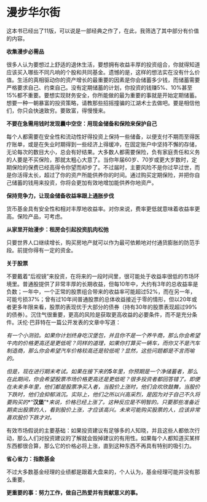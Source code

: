 # 漫步华尔街

这本书已经出了11版，可以说是一部经典之作了，在此，我筛选了其中部分有价值的内容。

**收集漫步必需品**

很多人认为要想过上舒适的退休生活，要想拥有收益丰厚的投资组合，你就得知道应该买入哪些不同凡响的个股和共同基金。遗憾的是，这样的想法实在没有什么价值。生活的真相驱动你的资产增长的最重要的因素是你会储蓄多少钱，而储蓄需要严格要求自己、约束自己。没有定期储蓄的计划，你投资的钱赚5%、10%甚至15%都不重要。要想实现财务安全，你所能做的最为重要的事就是开始定期储蓄。想要一种一朝暴富的投资策略，请教那些招摇撞骗的江湖术士去做吧。要是相信他们，你只会快速致穷。要致富，得慢慢来。

**不要在急需用钱时发现囊中空空：用现金储备和保险来保护自己**

每个人都需要在安全性和流动性好得投资上保持一些储备，以便支付不期而至得医疗账单，或是在失业时期得到一些经济上得缓冲，在固定账户中坚持不懈的存储，无论每次的数目大小，总会有好结果。大多数人都需要保险，负有家庭责任和义务的人要是不买保险，那就太粗心大意了。当你年届60岁、70岁或更大岁数时，定期保险的保费已经高得令你望而却步了。不过届时，主要风险不是你过早过世，而是你活得太长，超过了你的资产所能供养你的时间。通过购买定期保险，并把你自己储蓄的钱用来投资，你将会更加有效地增加能供养你地资产。

**保持竞争力，让现金储备收益率跟上通胀步伐**

货币基金具有安全性和相对丰厚地收益率。对你来说，费率更低就意味着收益率更高。保险产品，可考虑。

**从家里开始漫步：租房会引起投资肌肉松弛**

只要世界人口继续增长，购买房地产就可以作为最可依赖地对付通货膨胀的防范手段。前提你得有一定的资金。

**关于股票**

不要戴着“后视镜”来投资，在将来的一段时间里，很可能处于收益率很低的市场环境里。普通股提供了非常丰厚的长期收益，但每10年中，大约有3年的总收益率是负数；一年中，一个正常的股票组合带来的收益率可能超过52%，而在另一年，可能亏损37%；曾有过10年间普通股票的总体收益接近于零的情形，但以20年或者更多年限来看，股票的表现优于大部分的债券（持有30年的股票表现超过99%的债券）。沉住气很重要，更高的风险是获取更高收益的必要条件，而不是充分条件。沃伦·巴菲特在一篇公开发表的文章中写道：

*有一个小测验。如果你计划终身吃汉堡包，并且你不是一个养牛商，那么你会希望牛肉的价格更高还是更低呢？同样的道理，如果你打算买一辆车，而你又不是汽车制造商，那么你会希望汽车价格较高还是较低呢？显然，这些问题都是不言而喻的。*

*但是，现在进行期末考试。如果在接下来的**5**年里，你预期是一个净储蓄者，那么在此期间，你会希望股票市场价格更高还是更低呢？很多投资者都回答错了。即便在未来多年里，他们都是股票净买入者，当股价上涨时，他们会欢欣鼓舞，当股价下跌时，他们会抑郁消沉。实际上，他们之所以兴高采烈，是因为对于自己不久将要购买的**“**汉堡**”**来说，价格已经上涨了。这种反应是不明智的。只要那些准备近期卖出股票的人，看到股价上涨，才应该高兴。未来可能购买股票的人，应该非常喜欢股价下跌才对。*

有效市场假说的主要基础：如果投资建议有足够多的人知晓，并且这些人都依次行动，那么人们对投资建议的了解就会毁掉建议的有用性。如果每个人都知道买某样东西都很合算，那么它的价格必将上涨，直到这种东西不再具有特别的吸引力。

**省心省力：指数基金**

不过大多数基金经理的业绩都是跟着大盘来的，个人认为，基金经理可能并没有那么重要。

**更重要的事：努力工作，做自己热爱并有贡献意义的事。**

 

